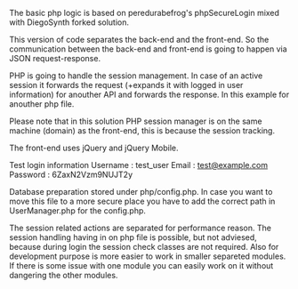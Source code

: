 The basic php logic is based on peredurabefrog's phpSecureLogin mixed with DiegoSynth forked solution.

This version of code separates the back-end and the front-end. 
So the communication between the back-end and front-end is going to happen via JSON request-response. 

PHP is going to handle the session management. In case of an active session it forwards the request (+expands it with logged in user information) for anouther API and forwards the response. In this example for anouther php file.

Please note that in this solution PHP session manager is on the same machine (domain) as the front-end, this is because the session tracking.

The front-end uses jQuery and jQuery Mobile.

Test login information
Username : test_user Email : test@example.com Password : 6ZaxN2Vzm9NUJT2y

Database preparation stored under php/config.php. In case you want to move this file to a more secure place you have to add the correct path in UserManager.php for the config.php.

The session related actions are separated for performance reason. The session handling having in on php file is possible, but not adviesed, because during login the session check classes are not required. Also for development purpose is more easier to work in smaller separeted modules. If there is some issue with one module you can easily work on it without dangering the other modules.